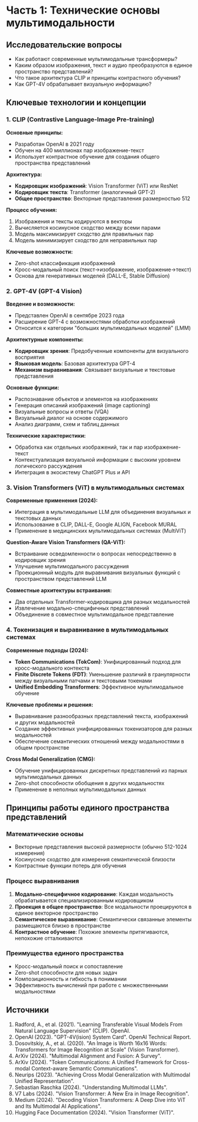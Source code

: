 # Часть 1: Технические основы мультимодальности

## Исследовательские вопросы
- Как работают современные мультимодальные трансформеры?
- Каким образом изображения, текст и аудио преобразуются в единое пространство представлений?
- Что такое архитектура CLIP и принципы контрастного обучения?
- Как GPT-4V обрабатывает визуальную информацию?

## Ключевые технологии и концепции

### 1. CLIP (Contrastive Language-Image Pre-training)

**Основные принципы:**
- Разработан OpenAI в 2021 году
- Обучен на 400 миллионах пар изображение-текст
- Использует контрастное обучение для создания общего пространства представлений

**Архитектура:**
- **Кодировщик изображений**: Vision Transformer (ViT) или ResNet
- **Кодировщик текста**: Transformer (аналогичный GPT-2)
- **Общее пространство**: Векторные представления размерностью 512

**Процесс обучения:**
1. Изображения и тексты кодируются в векторы
2. Вычисляется косинусное сходство между всеми парами
3. Модель максимизирует сходство для правильных пар
4. Модель минимизирует сходство для неправильных пар

**Ключевые возможности:**
- Zero-shot классификация изображений
- Кросс-модальный поиск (текст→изображение, изображение→текст)
- Основа для генеративных моделей (DALL-E, Stable Diffusion)

### 2. GPT-4V (GPT-4 Vision)

**Введение и возможности:**
- Представлен OpenAI в сентябре 2023 года
- Расширение GPT-4 с возможностями обработки изображений
- Относится к категории "больших мультимодальных моделей" (LMM)

**Архитектурные компоненты:**
- **Кодировщик зрения**: Предобученные компоненты для визуального восприятия
- **Языковая модель**: Базовая архитектура GPT-4
- **Механизм выравнивания**: Связывает визуальные и текстовые представления

**Основные функции:**
- Распознавание объектов и элементов на изображениях
- Генерация описаний изображений (image captioning)
- Визуальные вопросы и ответы (VQA)
- Визуальный диалог на основе содержимого
- Анализ диаграмм, схем и таблиц данных

**Технические характеристики:**
- Обработка как отдельных изображений, так и пар изображение-текст
- Контекстуализация визуальной информации с высоким уровнем логического рассуждения
- Интеграция в экосистему ChatGPT Plus и API

### 3. Vision Transformers (ViT) в мультимодальных системах

**Современные применения (2024):**
- Интеграция в мультимодальные LLM для объединения визуальных и текстовых данных
- Использование в CLIP, DALL-E, Google ALIGN, Facebook MURAL
- Применение в медицинских мультимодальных системах (MultiViT)

**Question-Aware Vision Transformers (QA-ViT):**
- Встраивание осведомленности о вопросах непосредственно в кодировщик зрения
- Улучшение мультимодального рассуждения
- Проекционный модуль для выравнивания визуальных функций с пространством представлений LLM

**Совместные архитектуры встраивания:**
- Два отдельных Transformer-кодировщика для разных модальностей
- Извлечение модально-специфичных представлений
- Объединение в совместное мультимодальное представление

### 4. Токенизация и выравнивание в мультимодальных системах

**Современные подходы (2024):**
- **Token Communications (TokCom)**: Унифицированный подход для кросс-модального контекста
- **Finite Discrete Tokens (FDT)**: Уменьшение различий в гранулярности между визуальными патчами и текстовыми токенами
- **Unified Embedding Transformers**: Эффективное мультимодальное обучение

**Ключевые проблемы и решения:**
- Выравнивание разнообразных представлений текста, изображений и других модальностей
- Создание эффективных унифицированных токенизаторов для разных модальностей
- Обеспечение семантических отношений между модальностями в общем пространстве

**Cross Modal Generalization (CMG):**
- Обучение унифицированных дискретных представлений из парных мультимодальных данных
- Zero-shot способности обобщения в других модальностях
- Применение в неполных мультимодальных данных

## Принципы работы единого пространства представлений

### Математические основы
- Векторные представления высокой размерности (обычно 512-1024 измерения)
- Косинусное сходство для измерения семантической близости
- Контрастные функции потерь для обучения

### Процесс выравнивания
1. **Модально-специфичное кодирование**: Каждая модальность обрабатывается специализированным кодировщиком
2. **Проекция в общее пространство**: Все модальности проецируются в единое векторное пространство
3. **Семантическое выравнивание**: Семантически связанные элементы размещаются близко в пространстве
4. **Контрастное обучение**: Похожие элементы притягиваются, непохожие отталкиваются

### Преимущества единого пространства
- Кросс-модальный поиск и сопоставление
- Zero-shot способности для новых задач
- Композиционность и гибкость в понимании
- Эффективность вычислений при работе с множественными модальностями

## Источники

1. Radford, A., et al. (2021). "Learning Transferable Visual Models From Natural Language Supervision" (CLIP). OpenAI.
2. OpenAI (2023). "GPT-4V(ision) System Card". OpenAI Technical Report.
3. Dosovitskiy, A., et al. (2020). "An Image is Worth 16x16 Words: Transformers for Image Recognition at Scale" (Vision Transformer).
4. ArXiv (2024). "Multimodal Alignment and Fusion: A Survey".
5. ArXiv (2024). "Token Communications: A Unified Framework for Cross-modal Context-aware Semantic Communications".
6. Neurips (2023). "Achieving Cross Modal Generalization with Multimodal Unified Representation".
7. Sebastian Raschka (2024). "Understanding Multimodal LLMs".
8. V7 Labs (2024). "Vision Transformer: A New Era in Image Recognition".
9. Medium (2024). "Decoding Vision Transformers: A Deep Dive into ViT and Its Multimodal AI Applications".
10. Hugging Face Documentation (2024). "Vision Transformer (ViT)".